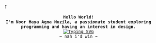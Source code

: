 <!-- gasaiykonFresh GitHub Profile -->
<div align="justify">

<!-- Profile Header -->
<p align="left"><strong><samp>「</samp></strong></p>
  <p align="center">
    <samp>
      <b>
        Hello World!
      <br>
      I'm Noor Haya Agna Nuzila, a passionate student exploring programming and having an interest in design.
      </b>
      <br>
        <a href="https://git.io/typing-svg">
  <img src="https://readme-typing-svg.demolab.com?font=Fira+Code&pause=1000&color=F736A2&center=true&width=435&lines=BREAK+THE+LIMIT;PLUS+ULTRA" alt="Typing SVG" />
</a>
      <br>
        ~ nah i'd win ~
